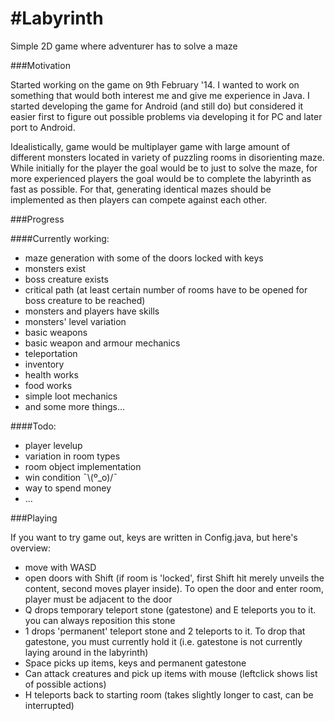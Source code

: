 #Labyrinth
=========

Simple 2D game where adventurer has to solve a maze

###Motivation

Started working on the game on 9th February '14. I wanted to work on something that would both interest me and give me experience in Java. I started developing the game for Android (and still do) but considered it easier first to figure out possible problems via developing it for PC and later port to Android.

Idealistically, game would be multiplayer game with large amount of different monsters located in variety of puzzling rooms in disorienting maze. While initially for the player the goal would be to just to solve the maze, for more experienced players the goal would be to complete the labyrinth as fast as possible. For that, generating identical mazes should be implemented as then players can compete against each other.

###Progress

####Currently working:
* maze generation with some of the doors locked with keys
* monsters exist
* boss creature exists
* critical path (at least certain number of rooms have to be opened for boss creature to be reached)
* monsters and players have skills
* monsters' level variation
* basic weapons
* basic weapon and armour mechanics
* teleportation
* inventory
* health works
* food works
* simple loot mechanics
* and some more things...

####Todo:
* player levelup
* variation in room types
* room object implementation
* win condition ¯\\(º_o)/¯
* way to spend money
* ...

###Playing

If you want to try game out, keys are written in Config.java, but here's overview:
* move with WASD
* open doors with Shift (if room is 'locked', first Shift hit merely unveils the content, second moves player inside). To open the door and enter room, player must be adjacent to the door
* Q drops temporary teleport stone (gatestone) and E teleports you to it. you can always reposition this stone
* 1 drops 'permanent' teleport stone and 2 teleports to it. To drop that gatestone, you must currently hold it (i.e. gatestone is not currently laying around in the labyrinth)
* Space picks up items, keys and permanent gatestone
* Can attack creatures and pick up items with mouse (leftclick shows list of possible actions)
* H teleports back to starting room (takes slightly longer to cast, can be interrupted)
